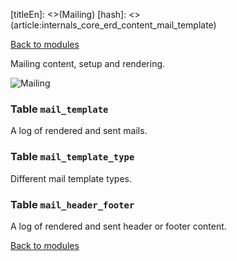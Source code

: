 [titleEn]: <>(Mailing)
[hash]: <>(article:internals_core_erd_content_mail_template)

[Back to modules](./../10-modules.md)

Mailing content, setup and rendering.

![Mailing](./dist/erd-shopware-core-content-mailtemplate.png)


### Table `mail_template`

A log of rendered and sent mails.


### Table `mail_template_type`

Different mail template types.


### Table `mail_header_footer`

A log of rendered and sent header or footer content.


[Back to modules](./../10-modules.md)
